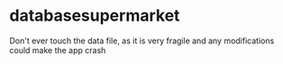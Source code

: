 # databasesupermarket
Don't ever touch the data file, as it is very fragile and any modifications could make the app crash
